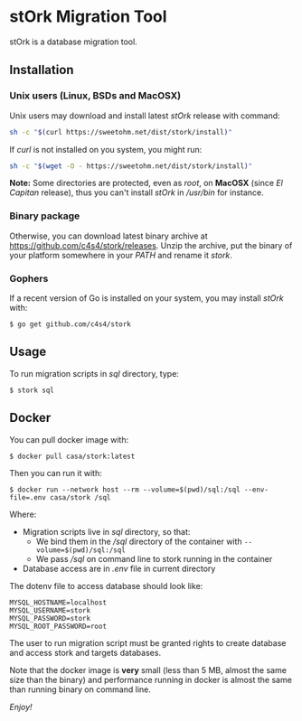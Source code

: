 # stOrk Migration Tool

stOrk is a database migration tool.

## Installation

### Unix users (Linux, BSDs and MacOSX)

Unix users may download and install latest *stOrk* release with command:

```bash
sh -c "$(curl https://sweetohm.net/dist/stork/install)"
```

If *curl* is not installed on you system, you might run:

```bash
sh -c "$(wget -O - https://sweetohm.net/dist/stork/install)"
```

**Note:** Some directories are protected, even as *root*, on **MacOSX** (since *El Capitan* release), thus you can't install *stOrk* in */usr/bin* for instance.

### Binary package

Otherwise, you can download latest binary archive at <https://github.com/c4s4/stork/releases>. Unzip the archive, put the binary of your platform somewhere in your *PATH* and rename it *stork*.

### Gophers

If a recent version of Go is installed on your system, you may install *stOrk* with:

```
$ go get github.com/c4s4/stork
```

## Usage

To run migration scripts in *sql* directory, type:

```
$ stork sql
```

## Docker

You can pull docker image with:

```
$ docker pull casa/stork:latest
```

Then you can run it with:

```
$ docker run --network host --rm --volume=$(pwd)/sql:/sql --env-file=.env casa/stork /sql
```

Where:

- Migration scripts live in *sql* directory, so that:
  - We bind them in the */sql* directory of the container with `--volume=$(pwd)/sql:/sql`
  - We pass */sql* on command line to stork running in the container
- Database access are in *.env* file in current directory

The dotenv file to access database should look like:

```
MYSQL_HOSTNAME=localhost
MYSQL_USERNAME=stork
MYSQL_PASSWORD=stork
MYSQL_ROOT_PASSWORD=root
```

The user to run migration script must be granted rights to create database and access stork and targets databases.

Note that the docker image is **very** small (less than 5 MB, almost the same size than the binary) and performance running in docker is almost the same than running binary on command line.

*Enjoy!*
